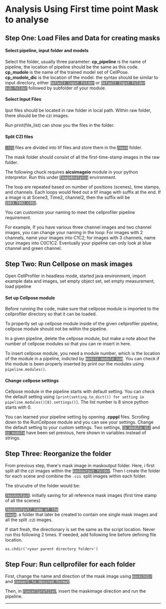 # Analysis Using First time point Mask to analyse

## Step One: Load Files and Data for creating masks
#### Select pipeline, input folder and models
Select the folder, usually three parameter: **cp_pipeline** is the name of pipeline, the location of pipeline should be the same as this code. **cp_mudole** is the name of the trained model set of CellPose. **cp_mudole_dic** is the location of the model. the syntax should be similar to input directory, either <code style="background:grey;color:white">Default input Folder</code> or <code style="background:grey;color:white">Default Input Folder sub-folder</code> followed by subfolder of your module. 

#### Select Input Files

Iput files should be located in <a>raw</a> folder in local path. Within raw folder, there should be the czi images. 

Run print(file_list) can show you the files in the folder. 

#### Split CZI files

<code style="background:grey;color:white">.czi</code> files are divided into tif files and store them in the <code style="background:grey;color:white">/mask</code> folder. 

The mask folder should consist of all the first-time-stamp images in the raw folder. 

The following chuck requires **aicsimageio** module in your python interpretor. Run this under <code style="background:grey;color:white">ImageAnalysis</code> environment. 

The loop are repeated based on number of positions (scenes), time stamps, and channels. Each loops would feed out a tif image with suffix at the end. If a image is at Scene3, Time2, channel2, then the suffix will be <code style="background:grey;color:white">S003.T002.C002</code>. 

You can customize your naming to meet the cellprofiler pipeline requirement. 

For example, 
If you have various three channel images and two channel images, you can change your naming in the loop: For images with 2 channels, name your images into C1C2; for images with 3 channels, name your images into C0C1C2. Eventually your pipeline can only look at blue channel and green channel.

## Step Two: Run Cellpose on mask images

Open CellProfiler in headless mode, started java environment, import example data and images, set empty object set, set empty measurement, load pipeline

#### Set up Cellpose module 

Before running the code, make sure that cellpose module is imported to the cellprofiler directory so that it can be loaded.

To properlly set up cellpose module inside of the given cellprofiler pipeline, cellpose module should not be within the pipeline. 

In a given pipeline, delete the cellpose module, but make a note about the number of cellpose modules so that you can re-insert in here. 

To insert cellpose module, you need a module number, which is the location of the module in a pipeline, indicted by <code style="background:grey;color:white">module.module_num</code>. You can check if the module is been properly inserted by print our the modules using ```pipeline.modules()```.

#### Change cellpose settings
Cellpose module in the pipeline starts with default setting. You can check the default setting using
```[print(setting.to_dict()) for setting in pipeline.modules()[8].settings()]```. The list number is 8 since python starts with 0. 

You can learned your pipeline setting by opening **.cpppl** files. Scrolling down to the RunCellpose module and you can see your settings. Change the default setting to your custom settings. Two settings, <code style="background:grey;color:white">cp_module_dic</code> and <code style="background:grey;color:white">cp_mudole</code> have been set previous, here shown in variables instead of strings.

## Step Three: Reorganize the folder

From previous step, there's mask image in maskoutput folder. Here, i first split all the czi images within the <code style="background:grey;color:white">maskoutput folder</code>. Then I create the  folder for each scene and combine the `.czi `split images within each folder.

The strucutre of the folder would be:

<code style="background:grey;color:white">/maskoutput</code>: initially saving for all reference mask images (first time stamp of all the scenes)

<code style="background:grey;color:white">/maskoutput/_name of the image</code>: a folder that later be created to contain one single mask images and all the split .czi images. 

If start fresh, the directionary is set the same as the script location.  Never run this following 2 times. If needed, add following line before defining file location. 

```os.chdir('<your parent directory folder>')```

## Step Four: Run cellprofiler for each folder

First, change the name and direction of the mask image using <code style="background:grey;color:white">maskchdir</code> and <code style="background:grey;color:white">convert_to_desired_format</code>.

Then, in <code style="background:grey;color:white">runcellprofiler</code>, insert the maskimage direction and run the pipeline. 

----

